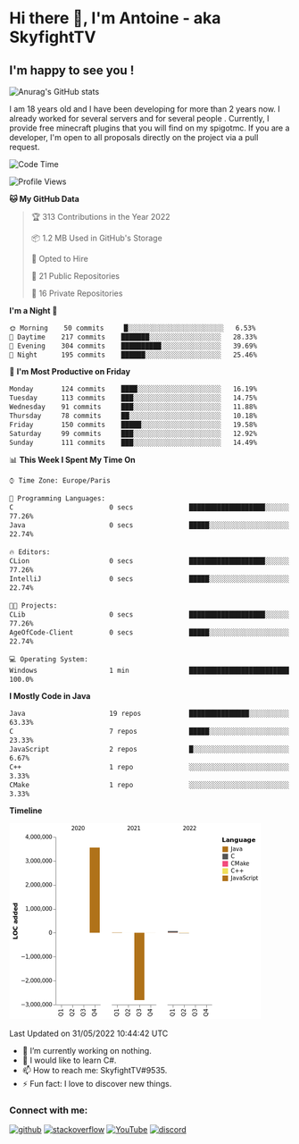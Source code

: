 # Hi there 👋, I'm Antoine - aka SkyfightTV
## I'm happy to see you !
![Anurag's GitHub stats](https://github-readme-stats.vercel.app/api?username=SKyfightTV&show_icons=true&theme=dark&count_private=true&)

I am 18 years old and I have been developing for more than 2 years now. I already worked for several servers and for several people . Currently, I provide free minecraft plugins that you will find on my spigotmc.
If you are a developer, I'm open to all proposals directly on the project via a pull request.

<!--START_SECTION:waka-->
![Code Time](http://img.shields.io/badge/Code%20Time-51%20mins-blue)

![Profile Views](http://img.shields.io/badge/Profile%20Views-36-blue)

**🐱 My GitHub Data** 

> 🏆 313 Contributions in the Year 2022
 > 
> 📦 1.2 MB Used in GitHub's Storage 
 > 
> 💼 Opted to Hire
 > 
> 📜 21 Public Repositories 
 > 
> 🔑 16 Private Repositories  
 > 
**I'm a Night 🦉** 

```text
🌞 Morning    50 commits     █░░░░░░░░░░░░░░░░░░░░░░░░   6.53% 
🌆 Daytime    217 commits    ███████░░░░░░░░░░░░░░░░░░   28.33% 
🌃 Evening    304 commits    ██████████░░░░░░░░░░░░░░░   39.69% 
🌙 Night      195 commits    ██████░░░░░░░░░░░░░░░░░░░   25.46%

```
📅 **I'm Most Productive on Friday** 

```text
Monday       124 commits    ████░░░░░░░░░░░░░░░░░░░░░   16.19% 
Tuesday      113 commits    ███░░░░░░░░░░░░░░░░░░░░░░   14.75% 
Wednesday    91 commits     ███░░░░░░░░░░░░░░░░░░░░░░   11.88% 
Thursday     78 commits     ██░░░░░░░░░░░░░░░░░░░░░░░   10.18% 
Friday       150 commits    █████░░░░░░░░░░░░░░░░░░░░   19.58% 
Saturday     99 commits     ███░░░░░░░░░░░░░░░░░░░░░░   12.92% 
Sunday       111 commits    ███░░░░░░░░░░░░░░░░░░░░░░   14.49%

```


📊 **This Week I Spent My Time On** 

```text
⌚︎ Time Zone: Europe/Paris

💬 Programming Languages: 
C                        0 secs              ███████████████████░░░░░░   77.26% 
Java                     0 secs              █████░░░░░░░░░░░░░░░░░░░░   22.74%

🔥 Editors: 
CLion                    0 secs              ███████████████████░░░░░░   77.26% 
IntelliJ                 0 secs              █████░░░░░░░░░░░░░░░░░░░░   22.74%

🐱‍💻 Projects: 
CLib                     0 secs              ███████████████████░░░░░░   77.26% 
AgeOfCode-Client         0 secs              █████░░░░░░░░░░░░░░░░░░░░   22.74%

💻 Operating System: 
Windows                  1 min               █████████████████████████   100.0%

```

**I Mostly Code in Java** 

```text
Java                     19 repos            ███████████████░░░░░░░░░░   63.33% 
C                        7 repos             █████░░░░░░░░░░░░░░░░░░░░   23.33% 
JavaScript               2 repos             █░░░░░░░░░░░░░░░░░░░░░░░░   6.67% 
C++                      1 repo              ░░░░░░░░░░░░░░░░░░░░░░░░░   3.33% 
CMake                    1 repo              ░░░░░░░░░░░░░░░░░░░░░░░░░   3.33%

```


**Timeline**

![Chart not found](https://raw.githubusercontent.com/SkyfightTV/SkyfightTV/master/charts/bar_graph.png) 


 Last Updated on 31/05/2022 10:44:42 UTC
<!--END_SECTION:waka-->

- 🔭 I’m currently working on nothing. 
- 🌱 I would like to learn C#.
- 📫 How to reach me: SkyfightTV#9535.
- ⚡ Fun fact: I love to discover new things. 

### Connect with me:

[<img src='https://cdn.jsdelivr.net/npm/simple-icons@3.0.1/icons/github.svg' alt='github' height='40'>](https://github.com/SKyfightTV)  [<img src='https://cdn.jsdelivr.net/npm/simple-icons@3.0.1/icons/stackoverflow.svg' alt='stackoverflow' height='40'>](https://stackoverflow.com/users/16952856)  [<img src='https://cdn.jsdelivr.net/npm/simple-icons@3.0.1/icons/youtube.svg' alt='YouTube' height='40'>](https://www.youtube.com/channel/UCjzzQNjlBr-AZ5j1A8lMMKw)  [<img src='https://cdn.jsdelivr.net/npm/simple-icons@3.0.1/icons/discord.svg' alt='discord' height='40'>](https://discord.gg/u8yzVac)  
